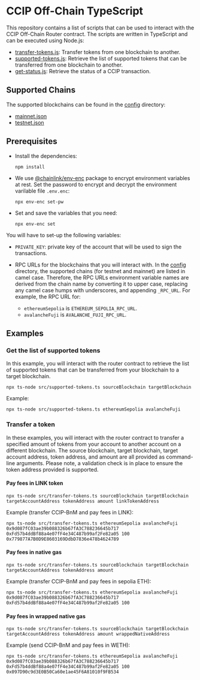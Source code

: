 # CCIP Off-Chain TypeScript

This repository contains a list of scripts that can be used to interact with the CCIP Off-Chain Router contract. The scripts are written in TypeScript and can be executed using Node.js:

- [transfer-tokens.js](src/transfer-tokens.ts): Transfer tokens from one blockchain to another.
- [supported-tokens.js](src/supported-tokens.ts): Retrieve the list of supported tokens that can be transferred from one blockchain to another.
- [get-status.js](src/get-status.ts): Retrieve the status of a CCIP transaction.

## Supported Chains

The supported blockchains can be found in the [config](../config/) directory:

- [mainnet.json](../config/mainnet.json)
- [testnet.json](../config/testnet.json)

## Prerequisites

- Install the dependencies:

  ```shell
  npm install
  ```

- We use [@chainlink/env-enc](https://www.npmjs.com/package/@chainlink/env-enc) package to encrypt environment variables at rest. Set the password to encrypt and decrypt the environment varilable file `.env.enc`:

  ```shell
  npx env-enc set-pw
  ```

- Set and save the variables that you need:

  ```shell
  npx env-enc set
  ```

You will have to set-up the following variables:

- `PRIVATE_KEY`: private key of the account that will be used to sign the transactions.
- RPC URLs for the blockchains that you will interact with. In the [config](../config/) directory, the supported chains (for testnet and mainnet) are listed in camel case. Therefore, the RPC URLs environment variable names are derived from the chain name by converting it to upper case, replacing any camel case humps with underscores, and appending `_RPC_URL`. For example, the RPC URL for:

  - `ethereumSepolia` is `ETHEREUM_SEPOLIA_RPC_URL`.
  - `avalancheFuji` is `AVALANCHE_FUJI_RPC_URL`.

## Examples

### Get the list of supported tokens

In this example, you will interact with the router contract to retrieve the list of supported tokens that can be transferred from your blockchain to a target blockchain.

```shell
npx ts-node src/supported-tokens.ts sourceBlockchain targetBlockchain
```

Example:

```shell
npx ts-node src/supported-tokens.ts ethereumSepolia avalancheFuji
```

### Transfer a token

In these examples, you will interact with the router contract to transfer a specified amount of tokens from your account to another account on a different blockchain. The source blockchain, target blockchain, target account address, token address, and amount are all provided as command-line arguments. Please note, a validation check is in place to ensure the token address provided is supported.

#### Pay fees in LINK token

```shell
npx ts-node src/transfer-tokens.ts sourceBlockchain targetBlockchain targetAccountAddress tokenAddress amount linkTokenAddress
```

Example (transfer CCIP-BnM and pay fees in LINK):

```shell
npx ts-node src/transfer-tokens.ts ethereumSepolia avalancheFuji 0x9d087fC03ae39b088326b67fA3C788236645b717 0xFd57b4ddBf88a4e07fF4e34C487b99af2Fe82a05 100 0x779877A7B0D9E8603169DdbD7836e478b4624789
```

#### Pay fees in native gas

```shell
npx ts-node src/transfer-tokens.ts sourceBlockchain targetBlockchain targetAccountAddress tokenAddress amount
```

Example (transfer CCIP-BnM and pay fees in sepolia ETH):

```shell
npx ts-node src/transfer-tokens.ts ethereumSepolia avalancheFuji 0x9d087fC03ae39b088326b67fA3C788236645b717 0xFd57b4ddBf88a4e07fF4e34C487b99af2Fe82a05 100
```

#### Pay fees in wrapped native gas

```shell
npx ts-node src/transfer-tokens.ts sourceBlockchain targetBlockchain targetAccountAddress tokenAddress amount wrappedNativeAddress
```

Example (send CCIP-BnM and pay fees in WETH):

```shell
npx ts-node src/transfer-tokens.ts ethereumSepolia avalancheFuji 0x9d087fC03ae39b088326b67fA3C788236645b717 0xFd57b4ddBf88a4e07fF4e34C487b99af2Fe82a05 100 0x097D90c9d3E0B50Ca60e1ae45F6A81010f9FB534
```
